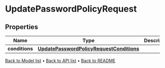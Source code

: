 

# UpdatePasswordPolicyRequest


## Properties

| Name | Type | Description | Notes |
|------------ | ------------- | ------------- | -------------|
|**conditions** | [**UpdatePasswordPolicyRequestConditions**](UpdatePasswordPolicyRequestConditions.md) |  |  |



[Back to Model list](../README.md#documentation-for-models) &#8226; [Back to API list](../README.md#documentation-for-api-endpoints) &#8226; [Back to README](../README.md)


